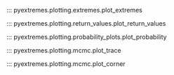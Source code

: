 ::: pyextremes.plotting.extremes.plot_extremes

::: pyextremes.plotting.return_values.plot_return_values

::: pyextremes.plotting.probability_plots.plot_probability

::: pyextremes.plotting.mcmc.plot_trace

::: pyextremes.plotting.mcmc.plot_corner
